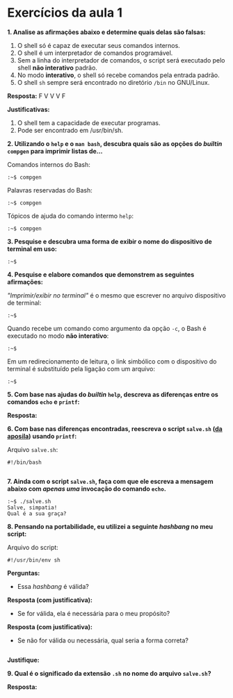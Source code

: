 # Exercícios da aula 1

**1. Analise as afirmações abaixo e determine quais delas são falsas:**

1. O shell só é capaz de executar seus comandos internos.
2. O shell é um interpretador de comandos programável.
3. Sem a linha do interpretador de comandos, o script será executado pelo shell **não interativo** padrão.
4. No modo **interativo**, o shell só recebe comandos pela entrada padrão.
5. O shell `sh` sempre será encontrado no diretório `/bin` no GNU/Linux.

**Resposta:** F V V V F

**Justificativas:**
1. O shell tem a capacidade de executar programas.
5. Pode ser encontrado em /usr/bin/sh.

**2. Utilizando o `help` e o `man bash`, descubra quais são as opções do *builtin* `compgen` para imprimir listas de...**

Comandos internos do Bash:

```
:~$ compgen 
```

Palavras reservadas do Bash:

```
:~$ compgen
```

Tópicos de ajuda do comando intermo `help`:

```
:~$ compgen
```

**3. Pesquise e descubra uma forma de exibir o nome do dispositivo de terminal em uso:**

```
:~$
```

**4. Pesquise e elabore comandos que demonstrem as seguintes afirmações:**

*"Imprimir/exibir no terminal"* é o mesmo que escrever no arquivo dispositivo de terminal:

```
:~$ 
```

Quando recebe um comando como argumento da opção `-c`, o Bash é executado no modo **não interativo**:

```
:~$
```

Em um redirecionamento de leitura, o link simbólico com o dispositivo do terminal é substituído pela ligação com um arquivo:

```
:~$ 
```

**5. Com base nas ajudas do *builtin* `help`, descreva as diferenças entre os comandos `echo` e `printf`:**

**Resposta:**

**6. Com base nas diferenças encontradas, reescreva o script `salve.sh` ([da aposila](aula01.md#o-script-final)) usando `printf`:**

Arquivo `salve.sh`:

```
#!/bin/bash


```

**7. Ainda com o script `salve.sh`, faça com que ele escreva a mensagem abaixo com *apenas uma* invocação do comando `echo`.**

```
:~$ ./salve.sh
Salve, simpatia!
Qual é a sua graça?
```

**8. Pensando na portabilidade, eu utilizei a seguinte *hashbang* no meu script:**

Arquivo do script:

```
#!/usr/bin/env sh
```

**Perguntas:**

- Essa *hashbang* é válida?

**Resposta (com justificativa):**

- Se for válida, ela é necessária para o meu propósito?

**Resposta (com justificativa):**

- Se não for válida ou necessária, qual seria a forma correta?

```

```

**Justifique:**

**9. Qual é o significado da extensão `.sh` no nome do arquivo `salve.sh`?**

**Resposta:**




